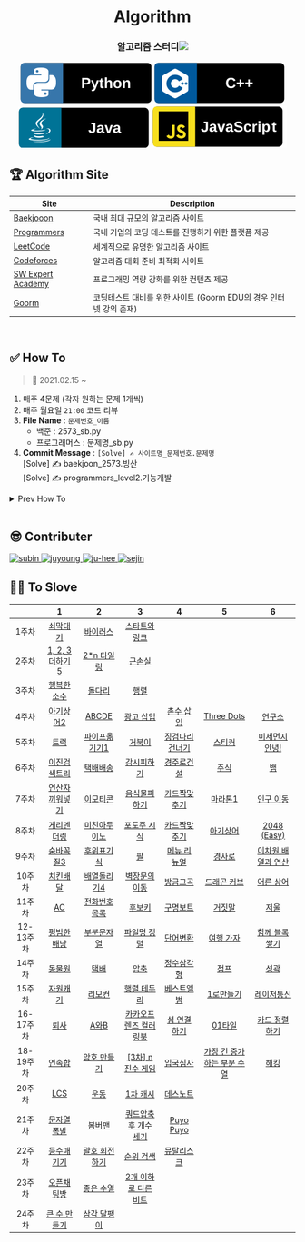 <div align="center">
  <h1>Algorithm</h1>
  <h3>알고리즘 스터디<img src="https://media.giphy.com/media/WUlplcMpOCEmTGBtBW/giphy.gif" height="30"/></h3>
  <img src="https://github.com/Kim-SuBin/Kim-SuBin/blob/master/svg/dev/languages/python.svg" alt="Python" />
  <img src="https://github.com/Kim-SuBin/Kim-SuBin/blob/master/svg/dev/languages/cplusplus.svg" alt="C++" />
  <img src="https://github.com/Kim-SuBin/Kim-SuBin/blob/master/svg/dev/languages/java.svg" alt="Java" />
  <img src="https://github.com/Kim-SuBin/Kim-SuBin/blob/master/svg/dev/languages/javascript.svg" alt="JavaScript" />
</div>

## 🏆 Algorithm Site

|Site|Description|
|---|---|
|[Baekjooon](https://www.acmicpc.net/)|국내 최대 규모의 알고리즘 사이트|
|[Programmers](https://programmers.co.kr/)|국내 기업의 코딩 테스트를 진행하기 위한 플랫폼 제공|
|[LeetCode](https://leetcode.com/)|세계적으로 유명한 알고리즘 사이트|
|[Codeforces](https://codeforces.com/)|알고리즘 대회 준비 최적화 사이트|
|[SW Expert Academy](https://swexpertacademy.com/main/main.do)|프로그래밍 역량 강화를 위한 컨텐츠 제공|
|[Goorm](https://level.goorm.io/)|코딩테스트 대비를 위한 사이트 (Goorm EDU의 경우 인터넷 강의 존재)|


<br />

## ✅ How To
> 📅 2021.02.15 ~
1. 매주 4문제 (각자 원하는 문제 1개씩)
2. 매주 월요일 `21:00` 코드 리뷰
3. **File Name** : `문제번호_이름`  
    - 백준 : 2573_sb.py  
    - 프로그래머스 : 문제명_sb.py
4. **Commit Message** : `[Solve] ✍ 사이트명_문제번호.문제명`  
  [Solve] ✍ baekjoon_2573.빙산  
  [Solve] ✍ programmers_level2.기능개발


<details><summary>Prev How To</summary>
  
> 📅 2021.03.08 ~ 2021.06.26
1. 매주 6문제
    - 수빈 : 골드3 - 실버3
    - 주영 : 카카오기출 (level2-3)
    - 주희 : DP 실버 2-4, 골드 3-5
2. 매주 일요일 `21:00` 코드 리뷰
3. **File Name** : `문제번호_이름`  
    - 백준 : 2573_sb.py  
    - 프로그래머스 : 문제명_sb.py
4. **Commit Message** : `[Solve] ✍ 사이트명_문제번호.문제명`  
  [Solve] ✍ baekjoon_2573.빙산  
  [Solve] ✍ programmers_level2.기능개발 (특별한 번호가 부여되지 않으므로 level을 적어주세요 :D)

> 📅 2021.02.15 ~ 2021.03.07
1. 매주 3문제씩
2. 매주 일요일 `21:00` 코드 리뷰
3. **File Name** : `문제번호_이름`  
    - 백준 : 2573_sb.py  
    - 프로그래머스 : 42586_sb.py (programmers의 경우 url 마지막에 적혀있는 문제 번호를 써주세요 :D)
4. **Commit Message** : `[Solve] ✍ 사이트명_문제번호.문제명`  
  [Solve] ✍ baekjoon_2573.빙산  
  [Solve] ✍ programmers_level2.기능개발 (특별한 번호가 부여되지 않으므로 level을 적어주세요 :D)

</details>

<br />

## 😎 Contributer

<a href = "https://github.com/Kim-SuBin">
  <img src="https://avatars.githubusercontent.com/u/46712693?s=400&u=fbd9c6ca52af3c7505d69cfaa47e829c443c980a&v=4" alt="subin" width="80" style="max-width:100%" />
</a>
<a href = "https://github.com/Juyoung4">
  <img src="https://avatars.githubusercontent.com/u/47167335?s=400&u=e1c1bb39470956b96c192da2cff48b480780e51a&v=4" alt="juyoung" width="80" style="max-width:100%" />
</a>
<a href = "https://github.com/maywngml">
  <img src="https://avatars.githubusercontent.com/u/50205928?s=400&v=4" alt="ju-hee" width="80" style="max-width:100%" />
</a>
<a href = "https://github.com/sejin-k">
  <img src="https://avatars.githubusercontent.com/u/48510236?v=4" alt="sejin" width="80" style="max-width:100%" />
</a>
<br />

## 👩‍💻 To Slove
||1|2|3|4|5|6|
|:---:|:---:|:---:|:---:|:---:|:---:|:---:|
|1주차|[쇠막대기](https://www.acmicpc.net/problem/10799)|[바이러스](https://www.acmicpc.net/problem/2606)|[스타트와 링크](https://www.acmicpc.net/problem/14889)|
|2주차|[1, 2, 3 더하기 5](https://www.acmicpc.net/problem/15990)|[2\*n 타일링](https://www.acmicpc.net/problem/11726)|[근손실](https://www.acmicpc.net/problem/18429)|
|3주차|[행복한 소수](https://www.acmicpc.net/problem/10434)|[돌다리](https://www.acmicpc.net/problem/12761)|[행렬](https://www.acmicpc.net/problem/1080)|
|4주차|[아기상어2](https://www.acmicpc.net/problem/17086)|[ABCDE](https://www.acmicpc.net/problem/13023)|[광고 삽입](https://programmers.co.kr/learn/courses/30/lessons/72414)|[촌수 삽입](https://www.acmicpc.net/problem/2644)|[Three Dots](https://www.acmicpc.net/problem/13423)|[연구소](https://www.acmicpc.net/problem/14502)|
|5주차|[트럭](https://www.acmicpc.net/problem/13335)|[파이프옮기기1](https://www.acmicpc.net/problem/17070)|[거북이](https://www.acmicpc.net/problem/8911)|[징검다리 건너기](https://programmers.co.kr/learn/courses/30/lessons/64062)|[스티커](https://www.acmicpc.net/problem/9465)|[미세먼지 안녕!](https://www.acmicpc.net/problem/17144)|
|6주차|[이진검색트리](https://www.acmicpc.net/problem/5639)|[택배배송](https://www.acmicpc.net/problem/5972)|[감시피하기](https://www.acmicpc.net/problem/18428)|[경주로건설](https://programmers.co.kr/learn/courses/30/lessons/67259)|[주식](https://www.acmicpc.net/problem/11501)|[뱀](https://www.acmicpc.net/problem/3190)|
|7주차|[연산자 끼워넣기](https://www.acmicpc.net/problem/14888)|[이모티콘](https://www.acmicpc.net/problem/14226)|[음식물피하기](https://www.acmicpc.net/problem/1743)|[카드짝맞추기](https://programmers.co.kr/learn/courses/30/lessons/72415)|[마라톤1](https://www.acmicpc.net/problem/10655)|[인구 이동](https://www.acmicpc.net/problem/16234)|
|8주차|[게리멘더링](https://www.acmicpc.net/problem/17471)|[미친아두이노](https://www.acmicpc.net/problem/8972)|[포도주 시식](https://www.acmicpc.net/problem/2156)|[카드짝맞추기](https://programmers.co.kr/learn/courses/30/lessons/72415)|[아기상어](https://www.acmicpc.net/problem/16236)|[2048 (Easy)](https://www.acmicpc.net/problem/12100)|
|9주차|[숨바꼭질3](https://www.acmicpc.net/problem/13549)|[후위표기식](https://www.acmicpc.net/problem/1918)|[팔](https://www.acmicpc.net/problem/1105)|[메뉴 리뉴얼](https://programmers.co.kr/learn/courses/30/lessons/72411)|[경사로](https://www.acmicpc.net/problem/14890)|[이차원 배열과 연산](https://www.acmicpc.net/problem/17140)|
|10주차|[치킨배달](https://www.acmicpc.net/problem/15686)|[배열돌리기4](https://www.acmicpc.net/problem/17406)|[벽장문의 이동](https://www.acmicpc.net/problem/2666)|[방금그곡](https://programmers.co.kr/learn/courses/30/lessons/17683)|[드래곤 커브](https://www.acmicpc.net/problem/15685)|[어른 상어](https://www.acmicpc.net/problem/19237)|
|11주차|[AC](https://www.acmicpc.net/problem/5430)|[전화번호목록](https://www.acmicpc.net/problem/5052)|[후보키](https://programmers.co.kr/learn/courses/30/lessons/42890)|[구명보트](https://programmers.co.kr/learn/courses/30/lessons/42885)|[거짓말](https://www.acmicpc.net/problem/1043)|[저울](https://www.acmicpc.net/problem/10159)|
|12-13주차|[평범한배낭](https://www.acmicpc.net/problem/12865)|[부분문자열](https://www.acmicpc.net/problem/16916)|[파일명 정렬](https://programmers.co.kr/learn/courses/30/lessons/17686)|[단어변환](https://programmers.co.kr/learn/courses/30/lessons/43163)|[여행 가자](https://www.acmicpc.net/problem/1976)|[함께 블록 쌓기](https://www.acmicpc.net/problem/18427)|
|14주차|[동물원](https://www.acmicpc.net/problem/1309)|[택배](https://www.acmicpc.net/problem/8980)|[압축](https://programmers.co.kr/learn/courses/30/lessons/17684)|[정수삼각형](https://programmers.co.kr/learn/courses/30/lessons/43105)|[점프](https://www.acmicpc.net/problem/1890)|[성곽](https://www.acmicpc.net/problem/2234)|
|15주차|[자원캐기](https://www.acmicpc.net/problem/14430)|[리모컨](https://www.acmicpc.net/problem/1107)|[행렬 테두리](https://programmers.co.kr/learn/courses/30/lessons/77485)|[베스트앨범](https://programmers.co.kr/learn/courses/30/lessons/42579)|[1로만들기](https://www.acmicpc.net/problem/1463)|[레이저통신](https://www.acmicpc.net/problem/6087)|
|16-17주차|[퇴사](https://www.acmicpc.net/problem/14501)|[A와B](https://www.acmicpc.net/problem/12904)|[카카오프렌즈 컬러링북](https://programmers.co.kr/learn/courses/30/lessons/1829)|[섬 연결하기](https://programmers.co.kr/learn/courses/30/lessons/42861)|[01타일](https://www.acmicpc.net/problem/1904)|[카드 정렬하기](https://www.acmicpc.net/problem/1715)|
|18-19주차|[연속합](https://www.acmicpc.net/problem/1912)|[암호 만들기](https://www.acmicpc.net/problem/1759)|[[3차] n진수 게임](https://programmers.co.kr/learn/courses/30/lessons/17687)|[입국심사](https://programmers.co.kr/learn/courses/30/lessons/43238)|[가장 긴 증가하는 부분 수열](https://www.acmicpc.net/problem/11053)|[해킹](https://www.acmicpc.net/problem/10282)|
|20주차|[LCS](https://www.acmicpc.net/problem/9251)|[운동](https://www.acmicpc.net/problem/1956)|[1차 캐시](https://programmers.co.kr/learn/courses/30/lessons/17680)|[데스노트](https://www.acmicpc.net/problem/2281)|||
|21주차|[문자열 폭발](https://www.acmicpc.net/problem/9935)|[봄버맨](https://www.acmicpc.net/problem/16918)|[쿼드압축 후 개수 세기](https://programmers.co.kr/learn/courses/30/lessons/68936)|[Puyo Puyo](https://www.acmicpc.net/problem/11559)|||
|22주차|[등수매기기](https://www.acmicpc.net/problem/2012)|[괄호 회전하기](https://programmers.co.kr/learn/courses/30/lessons/76502)|[순위 검색](https://programmers.co.kr/learn/courses/30/lessons/72412)|[뮤탈리스크](https://www.acmicpc.net/problem/12869)|||
|23주차|[오픈채팅방](https://programmers.co.kr/learn/courses/30/lessons/42888)|[좋은 수열](https://www.acmicpc.net/problem/2661)|[2개 이하로 다른 비트](https://programmers.co.kr/learn/courses/30/lessons/77885)||||
|24주차|[큰 수 만들기](https://programmers.co.kr/learn/courses/30/lessons/42883)|[삼각 달팽이](https://programmers.co.kr/learn/courses/30/lessons/68645)|||||
